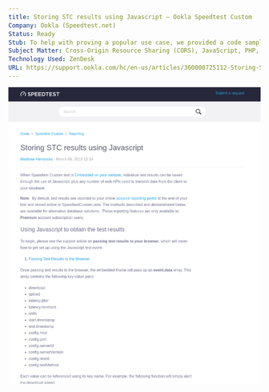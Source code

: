 ```yaml
---
title: Storing STC results using Javascript – Ookla Speedtest Custom
Company: Ookla (Speedtest.net)
Status: Ready
Stub: To help with proving a popular use case, we provided a code sample written in PHP to help demonstrate how data could be exchanged from Javascript to a SQL database.
Subject Matter: Cross-Origin Resource Sharing (CORS), JavaScript, PHP, SQL, XHR
Technology Used: ZenDesk
URL: https://support.ookla.com/hc/en-us/articles/360000725112-Storing-STC-results-using-Javascript
---
```

![alt text](./img/storing.png)
